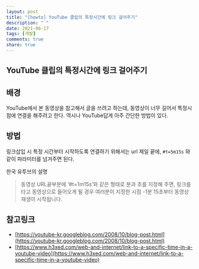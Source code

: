 ```yaml
---
layout: post
title: "[howto] YouTube 클립의 특정시간에 링크 걸어주기"
description: " "
date: 2021-06-17
tags: [개발]
comments: true
share: true
---
```


## YouTube 클립의 특정시간에 링크 걸어주기

## 배경

YouTube에서 본 동영상을 참고해서 글을 쓰려고 하는데, 동영상이 너무 길어서 특정시점에 연결을 해주려고 한다. 역시나 YouTube답게 아주 간단한 방법이 있다.

## 방법

링크삽입 시 특정 시간부터 시작하도록 연결하기 위해서는 url 제일 끝에, ```#t=5m15s``` 와 같이 파라미터를 넘겨주면 된다.

한국 유투브의 설명
> 동영상 URL끝부분에 ‘#t=1m15s’와 같은 형태로 분과 초를 지정해 주면, 링크를 타고 동영상으로 들어오게 될 경우 여러분이 지정한 시점 -1분 15초부터 동영상 재생이 시작됩니다.

## 참고링크

* [https://youtube-kr.googleblog.com/2008/10/blog-post.html](https://youtube-kr.googleblog.com/2008/10/blog-post.html)
* [https://www.h3xed.com/web-and-internet/link-to-a-specific-time-in-a-youtube-video](https://www.h3xed.com/web-and-internet/link-to-a-specific-time-in-a-youtube-video)
